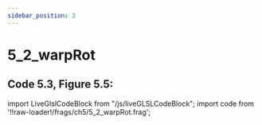 ```yaml
---
sidebar_position: 3
---
```


# 5_2_warpRot
## Code 5.3, Figure 5.5: 

import LiveGlslCodeBlock from "/js/liveGLSLCodeBlock";
import code from '!!raw-loader!/frags/ch5/5_2_warpRot.frag';

<LiveGlslCodeBlock fragName='5_2_warpRot.frag' fragCode={code} />
